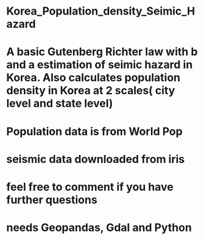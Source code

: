 # Korea_Population_density_Seimic_Hazard 
# A basic Gutenberg Richter law with b and a estimation of seimic hazard in Korea. Also calculates population density in Korea at 2 scales( city level and state level)
# Population data is from World Pop
# seismic data downloaded from iris
# feel free to comment if you have further questions
# needs Geopandas, Gdal and Python
